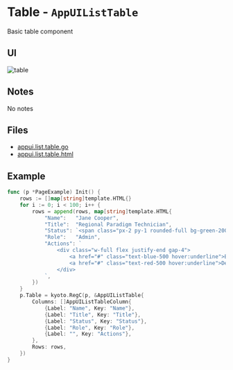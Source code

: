
# Table - `AppUIListTable`

Basic table component

## UI

![table](/examples/table.jpg)

## Notes

No notes

## Files

- [appui.list.table.go](https://github.com/yuriizinets/kyoto-uikit/blob/master/twui/appui.list.table.go)
- [appui.list.table.html](https://github.com/yuriizinets/kyoto-uikit/blob/master/twui/appui.list.table.html)

## Example

```go
func (p *PageExample) Init() {
	rows := []map[string]template.HTML{}
	for i := 0; i < 100; i++ {
		rows = append(rows, map[string]template.HTML{
			"Name":   "Jane Cooper",
			"Title":  "Regional Paradigm Technician",
			"Status": `<span class="px-2 py-1 rounded-full bg-green-200 text-green-800">active</span>`,
			"Role":   "Admin",
			"Actions": `
				<div class="w-full flex justify-end gap-4">
					<a href="#" class="text-blue-500 hover:underline">Edit</a>
					<a href="#" class="text-red-500 hover:underline">Delete</a>
				</div>
			`,
		})
	}
	p.Table = kyoto.RegC(p, &AppUIListTable{
		Columns: []AppUIListTableColumn{
			{Label: "Name", Key: "Name"},
			{Label: "Title", Key: "Title"},
			{Label: "Status", Key: "Status"},
			{Label: "Role", Key: "Role"},
			{Label: "", Key: "Actions"},
		},
		Rows: rows,
	})
}
```